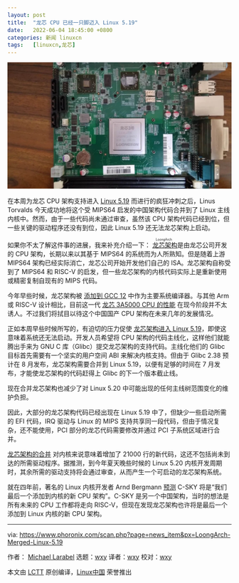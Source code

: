 ```yaml
---
layout: post
title:	"龙芯 CPU 已经一只脚迈入 Linux 5.19"
date:	2022-06-04 18:45:00 +0800 
categories:	新闻 linuxcn 
tags:	[linuxcn,龙芯]
---
```



![](/Asserts/Images/album/202206/04/184448uebk3ek6464565ke.jpg)


在本周为龙芯 CPU 架构支持进入 [Linux 5.19](https://www.phoronix.com/scan.php?page=search&q=Linux+5.19) 而进行的疯狂冲刺之后，Linus Torvalds 今天成功地将这个受 MIPS64 启发的中国架构代码合并到了 Linux 主线内核中。然而，由于一些代码尚未通过审查，虽然该 CPU 架构代码已经到位，但一些关键的驱动程序还没有到位，因此 Linux 5.19 还无法龙芯架构上启动。


如果你不太了解这件事的进展，我来补充介绍一下：<ruby> <a href="https://www.phoronix.com/scan.php?page=search&amp;q=LoongArch">  龙芯架构 </a> <rp>  （ </rp> <rt>  LoongArch </rt> <rp>  ） </rp></ruby> 是由龙芯公司开发的 CPU 架构，长期以来以其基于 MIPS64 的系统而为人所熟知。但是随着上游 MIPS64 架构已经实际消亡，龙芯公司开始开发他们自己的 ISA。龙芯架构自称受到了 MIPS64 和 RISC-V 的启发，但一些龙芯架构的内核代码实际上是重新使用或精密复制自现有的 MIPS 代码。


今年早些时候，龙芯架构被 [添加到 GCC 12](https://www.phoronix.com/scan.php?page=news_item&px=LoongArch-Merged-GCC-12) 中作为主要系统编译器。与其他 Arm 或 RISC-V 设计相比，目前这一代 [龙芯 3A5000 CPU 的性能](https://www.phoronix.com/scan.php?page=news_item&px=Loongson-3A5000-Benchmark) 在现今阶段并不太诱人。不过我们将拭目以待这个中国国产 CPU 架构在未来几年的发展情况。


正如本周早些时候所写的，有迫切的压力促使 [龙芯架构进入 Linux 5.19](https://www.phoronix.com/scan.php?page=news_item&px=LoongArch-Maybe-For-5.19)，即使这意味着系统还无法启动。开发人员希望将 CPU 架构的代码主线化，这样他们就能腾出手来为 GNU C 库（Glibc）提交龙芯架构的支持代码。主线化他们的 Glibc 目标首先需要有一个坚实的用户空间 ABI 来解决内核支持。但由于 Glibc 2.38 预计在 8 月发布，龙芯架构需要合并到 Linux 5.19，以便有足够的时间在 7 月发布，才能使龙芯架构的代码赶得上 Glibc 的下一个版本截止线。


现在合并龙芯架构也减少了对 Linux 5.20 中可能出现的任何主线树范围变化的维护负担。


因此，大部分的龙芯架构代码已经出现在 Linux 5.19 中了，但缺少一些启动所需的 EFI 代码，IRQ 驱动与 Linux 的 MIPS 支持共享同一段代码，但由于情况复杂，还不能使用，PCI 部分的龙芯代码需要修改并通过 PCI 子系统区域进行合并。


[龙芯架构的合并](https://git.kernel.org/pub/scm/linux/kernel/git/torvalds/linux.git/commit/?id=c6f2f3e2c80e975804360665d973211e4d9390cb) 对内核来说意味着增加了 21000 行的新代码，这还不包括尚未到达的所需驱动程序。据推测，到今年夏天晚些时候的 Linux 5.20 内核开发周期时，其余所需的驱动支持将会通过审查，从而产生一个可启动的龙芯架构系统。


就在四年前，著名的 Linux 内核开发者 Arnd Bergmann [预测](https://www.phoronix.com/scan.php?page=news_item&px=C-SKY-Approved-Last-Arch) C-SKY 将是“我们最后一个添加到内核的新 CPU 架构”。C-SKY 是另一个中国架构，当时的想法是所有未来的 CPU 工作都将走向 RISC-V，但现在发现龙芯架构也许将是最后一个添加到 Linux 内核的新 CPU 架构。




---


via: <https://www.phoronix.com/scan.php?page=news_item&px=LoongArch-Merged-Linux-5.19> 


作者： [Michael Larabel](https://www.michaellarabel.com/) 选题：[wxy](https://github.com/wxy) 译者：[wxy](https://github.com/wxy) 校对：[wxy](https://github.com/wxy)


本文由 [LCTT](https://github.com/LCTT/TranslateProject) 原创编译，[Linux中国](/article-14671-1.html) 荣誉推出
